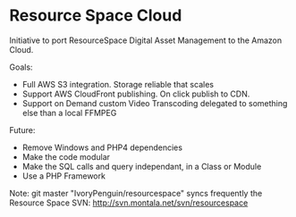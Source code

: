 Resource Space Cloud
==================


Initiative to port ResourceSpace Digital Asset Management to the Amazon Cloud.


Goals:
- Full AWS S3 integration. Storage reliable that scales
- Support AWS CloudFront publishing. On click publish to CDN.
- Support on Demand custom Video Transcoding delegated to something else than a local FFMPEG

Future:
- Remove Windows and PHP4 dependencies
- Make the code modular
- Make the SQL calls and query independant, in a Class or Module
- Use a PHP Framework


Note: 
git master "IvoryPenguin/resourcespace" syncs frequently the Resource Space SVN: http://svn.montala.net/svn/resourcespace
